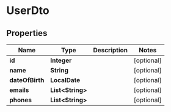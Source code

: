 

# UserDto


## Properties

| Name | Type | Description | Notes |
|------------ | ------------- | ------------- | -------------|
|**id** | **Integer** |  |  [optional] |
|**name** | **String** |  |  [optional] |
|**dateOfBirth** | **LocalDate** |  |  [optional] |
|**emails** | **List&lt;String&gt;** |  |  [optional] |
|**phones** | **List&lt;String&gt;** |  |  [optional] |



